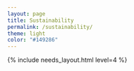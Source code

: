 ```yaml
---
layout: page
title: Sustainability
permalink: /sustainability/
theme: light
color: "#149286"
---
```


{% include needs_layout.html level=4 %}
